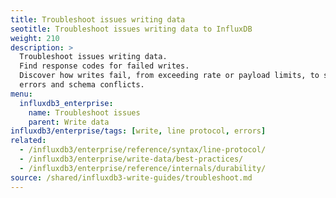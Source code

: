 ```yaml
---
title: Troubleshoot issues writing data
seotitle: Troubleshoot issues writing data to InfluxDB
weight: 210
description: >
  Troubleshoot issues writing data.
  Find response codes for failed writes.
  Discover how writes fail, from exceeding rate or payload limits, to syntax
  errors and schema conflicts.
menu:
  influxdb3_enterprise:
    name: Troubleshoot issues
    parent: Write data
influxdb3/enterprise/tags: [write, line protocol, errors]
related:
  - /influxdb3/enterprise/reference/syntax/line-protocol/
  - /influxdb3/enterprise/write-data/best-practices/
  - /influxdb3/enterprise/reference/internals/durability/
source: /shared/influxdb3-write-guides/troubleshoot.md
---
```


<!--
The content for this page is at content/shared/influxdb3-write-guides/troubleshoot.md
-->
